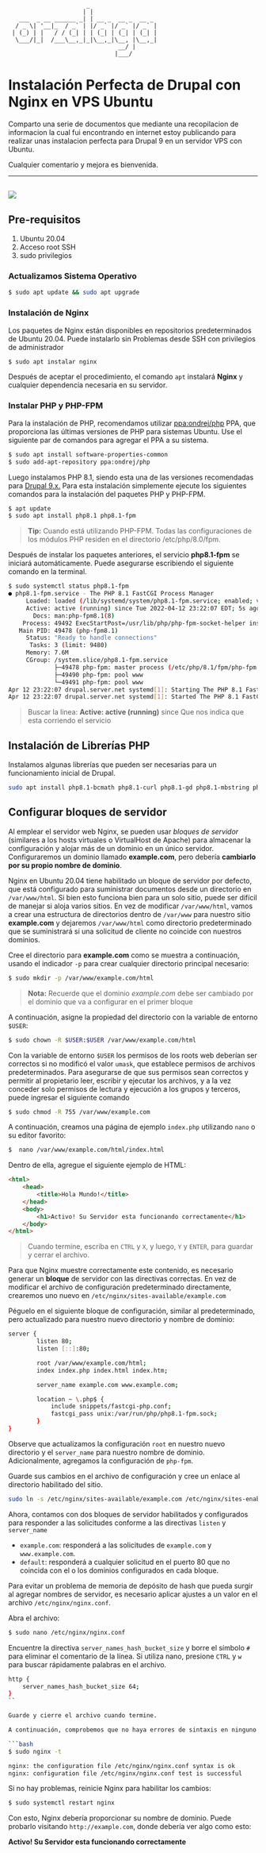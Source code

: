 ```
                      _                   
                     | |                  
   ___  _ __ ______ _| | __ _  __ _  __ _ 
  / _ \| '__|_  / _` | |/ _` |/ _` |/ _` |
 | (_) | |   / / (_| | | (_| | (_| | (_| |
  \___/|_|  /___\__,_|_|\__,_|\__, |\__,_|
                               __/ |      
                              |___/       
```

# Instalación Perfecta de Drupal con Nginx en VPS Ubuntu

Comparto una serie de documentos que mediante una recopilacion de informacion la cual fui encontrando en internet estoy publicando para realizar unas instalacion perfecta para Drupal 9 en un servidor VPS con Ubuntu.

Cualquier comentario y mejora es bienvenida. 

---
![](assets/20220412_180731_cdnlogo.com_drupal.svg)
 ---

## Pre-requisitos

1. Ubuntu 20.04
2. Acceso root SSH
3. sudo privilegios 

### Actualizamos Sistema Operativo
```bash
$ sudo apt update && sudo apt upgrade
```

### Instalación de Nginx
Los paquetes de Nginx están disponibles en repositorios predeterminados de Ubuntu 20.04. Puede instalarlo sin Problemas desde SSH con privilegios de administrador

```bash
$ sudo apt instalar nginx
```
Después de aceptar el procedimiento, el comando `apt` instalará **Nginx** y cualquier dependencia necesaria en su servidor.

### Instalar PHP y PHP-FPM

Para la instalación de PHP, recomendamos utilizar [ppa:ondrej/php](https://launchpad.net/~ondrej/+archive/ubuntu/php) PPA, que proporciona las últimas versiones de PHP para sistemas Ubuntu. Use el siguiente par de comandos para agregar el PPA a su sistema.

```bash
$ sudo apt install software-properties-common
$ sudo add-apt-repository ppa:ondrej/php
```
Luego instalamos PHP 8.1, siendo esta una de las versiones recomendadas para [Drupal 9.x.](https://www.drupal.org/docs/system-requirements/php-requirements) Para esta instalación simplemente ejecute los siguientes comandos para la instalación del paquetes PHP y PHP-FPM.

```bash
$ apt update
$ sudo apt install php8.1 php8.1-fpm
```

>  **Tip:** Cuando está utilizando PHP-FPM. Todas las configuraciones de los módulos PHP residen en el directorio /etc/php/8.0/fpm.

Después de instalar los paquetes anteriores, el servicio **php8.1-fpm** se iniciará automáticamente. Puede asegurarse escribiendo el siguiente comando en la terminal.
```bash
$ sudo systemctl status php8.1-fpm
● php8.1-fpm.service - The PHP 8.1 FastCGI Process Manager
     Loaded: loaded (/lib/systemd/system/php8.1-fpm.service; enabled; vendor preset: enabled)
     Active: active (running) since Tue 2022-04-12 23:22:07 EDT; 5s ago
       Docs: man:php-fpm8.1(8)
    Process: 49492 ExecStartPost=/usr/lib/php/php-fpm-socket-helper install /run/php/php-fpm.sock /etc/php/8.1/fpm/pool.d/www.conf 81 (code=exited, status=0/SUCCESS)
   Main PID: 49478 (php-fpm8.1)
     Status: "Ready to handle connections"
      Tasks: 3 (limit: 9480)
     Memory: 7.6M
     CGroup: /system.slice/php8.1-fpm.service
             ├─49478 php-fpm: master process (/etc/php/8.1/fpm/php-fpm.conf)
             ├─49490 php-fpm: pool www
             └─49491 php-fpm: pool www
Apr 12 23:22:07 drupal.server.net systemd[1]: Starting The PHP 8.1 FastCGI Process Manager...
Apr 12 23:22:07 drupal.server.net systemd[1]: Started The PHP 8.1 FastCGI Process Manager.
```
> Buscar la linea: **Active: active (running)** since Que nos indica que esta corriendo el servicio

## Instalación de Librerías PHP

Instalamos algunas librerías que pueden ser necesarias para un funcionamiento inicial de Drupal. 

```bash
sudo apt install php8.1-bcmath php8.1-curl php8.1-gd php8.1-mbstring php8.1-mysql php8.1-xml php8.1-zip
```

## Configurar bloques de servidor
Al emplear el servidor web Nginx, se pueden usar  _bloques de servidor_  (similares a los hosts virtuales o VirtualHost de Apache) para almacenar la configuración y alojar más de un dominio en un único servidor. Configuraremos un dominio llamado  **example.com**, pero debería  **cambiarlo por su propio nombre de dominio**. 

Nginx en Ubuntu 20.04 tiene habilitado un bloque de servidor por defecto, que está configurado para suministrar documentos desde un directorio en  `/var/www/html`. Si bien esto funciona bien para un solo sitio, puede ser difícil de manejar si aloja varios sitios. En vez de modificar  `/var/www/html`, vamos a crear una estructura de directorios dentro de  `/var/www`  para nuestro sitio  **example.com**  y dejaremos  `/var/www/html`  como directorio predeterminado que se suministrará si una solicitud de cliente no coincide con nuestros dominios.

Cree el directorio para  **example.com**  como se muestra a continuación, usando el indicador  `-p`  para crear cualquier directorio principal necesario:

```bash
$ sudo mkdir -p /var/www/example.com/html
```
> **Nota:** Recuerde que el dominio *example.com* debe ser cambiado por el dominio que va a configurar en el primer bloque

A continuación, asigne la propiedad del directorio con la variable de entorno  `$USER`:

```bash
$ sudo chown -R $USER:$USER /var/www/example.com/html
```
Con la variable de entorno `$USER` los permisos de los roots web deberían ser correctos si no modificó el valor  `umask`, que establece permisos de archivos predeterminados. Para asegurarse de que sus permisos sean correctos y permitir al propietario leer, escribir y ejecutar los archivos, y a la vez conceder solo permisos de lectura y ejecución a los grupos y terceros, puede ingresar el siguiente comando

```bash
$ sudo chmod -R 755 /var/www/example.com
```
A continuación, creamos una página de ejemplo  `index.php`  utilizando  `nano`  o su editor favorito:

```bash
$  nano /var/www/example.com/html/index.html
```

Dentro de ella, agregue el siguiente ejemplo de HTML:
```html
<html>
    <head>
        <title>Hola Mundo!</title>
    </head>
    <body>
        <h1>Activo! Su Servidor esta funcionando correctamente</h1>
    </body>
</html>
```

> Cuando termine, escriba en  `CTRL`  y  `X`, y luego,  `Y`  y  `ENTER`,
> para guardar y cerrar el archivo.

Para que Nginx muestre correctamente este contenido, es necesario generar un **bloque** de servidor con las directivas correctas. En vez de modificar el archivo de configuración predeterminado directamente, crearemos uno nuevo en `/etc/nginx/sites-available/example.com`

Péguelo en el siguiente bloque de configuración, similar al predeterminado, pero actualizado para nuestro nuevo directorio y nombre de dominio:

```bash
server {
        listen 80;
        listen [::]:80;

        root /var/www/example.com/html;
        index index.php index.html index.htm;

        server_name example.com www.example.com;

        location ~ \.php$ {
            include snippets/fastcgi-php.conf;
            fastcgi_pass unix:/var/run/php/php8.1-fpm.sock;
        }
}
```
Observe que actualizamos la configuración `root` en nuestro nuevo directorio y el `server_name` para nuestro nombre de dominio. Adicionalmente, agregamos la configuración de `php-fpm`.

Guarde sus cambios en el archivo de configuración y cree un enlace al directorio habilitado del sitio.

```bash 
sudo ln -s /etc/nginx/sites-available/example.com /etc/nginx/sites-enabled/example.com
```
Ahora, contamos con dos bloques de servidor habilitados y configurados para responder a las solicitudes conforme a las directivas  `listen`  y  `server_name` 

-   `example.com`: responderá a las solicitudes de  `example.com`  y  `www.example.com`.
-   `default`: responderá a cualquier solicitud en el puerto 80 que no coincida con el o los dominios configurados en cada bloque.

Para evitar un problema de memoria de depósito de hash que pueda surgir al agregar nombres de servidor, es necesario aplicar ajustes a un valor en el archivo  `/etc/nginx/nginx.conf`. 

Abra el archivo:
```bash
$ sudo nano /etc/nginx/nginx.conf
```
Encuentre la directiva `server_names_hash_bucket_size` y borre el símbolo `#` para eliminar el comentario de la línea. Si utiliza nano, presione `CTRL` y `w` para buscar rápidamente palabras en el archivo.

```bash
http {
    server_names_hash_bucket_size 64;
}
``

Guarde y cierre el archivo cuando termine.

A continuación, comprobemos que no haya errores de sintaxis en ninguno de sus archivos de Nginx hasta el momento. Ejecute el siguiente comando:

```bash 
$ sudo nginx -t

nginx: the configuration file /etc/nginx/nginx.conf syntax is ok
nginx: configuration file /etc/nginx/nginx.conf test is successful
```
Si no hay problemas, reinicie Nginx para habilitar los cambios:

```bash
$ sudo systemctl restart nginx
```
Con esto, Nginx debería proporcionar su nombre de dominio. Puede probarlo visitando `http://example.com`, donde debería ver algo como esto:

**Activo! Su Servidor esta funcionando correctamente**